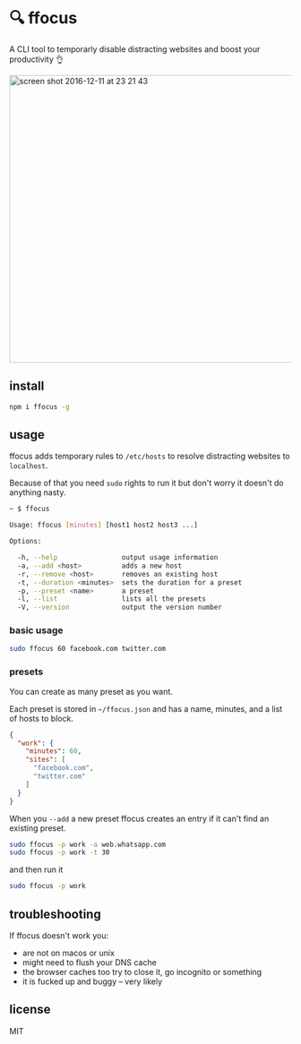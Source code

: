 # 🔍 ffocus

A CLI tool to temporarly disable distracting websites and boost your productivity 👌

<img width="514" alt="screen shot 2016-12-11 at 23 21 43" src="https://cloud.githubusercontent.com/assets/711311/21083820/dc2beada-bff8-11e6-9846-334203e62e8a.png">

## install

```bash
npm i ffocus -g
```

## usage

ffocus adds temporary rules to `/etc/hosts` to resolve distracting websites to `localhost`.

Because of that you need `sudo` rights to run it but don't worry it doesn't do anything nasty.

```bash
~ $ ffocus

Usage: ffocus [minutes] [host1 host2 host3 ...]

Options:

  -h, --help                output usage information
  -a, --add <host>          adds a new host
  -r, --remove <host>       removes an existing host
  -t, --duration <minutes>  sets the duration for a preset
  -p, --preset <name>       a preset
  -l, --list                lists all the presets
  -V, --version             output the version number
```

### basic usage

```bash
sudo ffocus 60 facebook.com twitter.com
```

### presets

You can create as many preset as you want.

Each preset is stored in `~/ffocus.json`
and has a name, minutes, and a list of hosts to block.

```json
{
  "work": {
    "minutes": 60,
    "sites": [
      "facebook.com",
      "twitter.com"
    ]
  }
}
```

When you `--add` a new preset ffocus creates an entry if it can't find an existing preset.

```bash
sudo ffocus -p work -a web.whatsapp.com
sudo ffocus -p work -t 30
```

and then run it

```bash
sudo ffocus -p work
```

## troubleshooting

If ffocus doesn't work you:

* are not on macos or unix
* might need to flush your DNS cache
* the browser caches too try to close it, go incognito or something
* it is fucked up and buggy – very likely

## license

MIT

